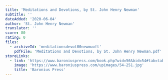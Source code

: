 ```yaml
---
title: 'Meditations and Devotions, by St. John Henry Newman'
subtitle: ''
dateAdded: '2020-06-04'
author: 'St. John Henry Newman'
translator: ''
score: 80
rating: 0
files:
  - archiveId: 'meditationsdevot00newmuoft'
    pdfFile: 'Meditations and Devotions, by St. John Henry Newman.pdf'
storeLinks:
  - link: 'https://www.baroniuspress.com/book.php?wid=56&bid=54#tab=tab-1'
    image: 'https://www.baroniuspress.com/upimages/54-251.jpg'
    title: 'Baronius Press'
---
```


